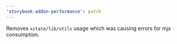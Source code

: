 ```yaml
---
'storybook-addon-performance': patch
---
```


Removes `xstate/lib/utils` usage which was causing errors for mjs consumption.
